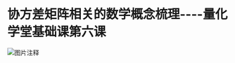 # 协方差矩阵相关的数学概念梳理----量化学堂基础课第六课

![图片注释](http://storage-uqer.datayes.com/59e844d50f66ae010961ced0/a9e5e116-6f7e-11e8-98a2-0242ac140002)